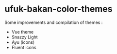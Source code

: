 # ufuk-bakan-color-themes

Some improvements and compilation of themes :
- Vue theme
- Snazzy Light
- Ayu (icons)
- Fluent icons
